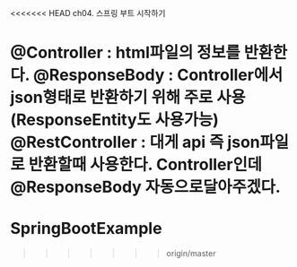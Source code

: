 <<<<<<< HEAD
ch04. 스프링 부트 시작하기

@Controller : html파일의 정보를 반환한다.
@ResponseBody : Controller에서 json형태로 반환하기 위해 주로 사용(ResponseEntity도 사용가능)
@RestController : 대게 api 즉 json파일로 반환할때 사용한다.
            Controller인데 @ResponseBody 자동으로달아주겠다.
=======
# SpringBootExample
>>>>>>> origin/master
